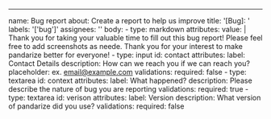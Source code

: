 ---
name: Bug report
about: Create a report to help us improve
title: '[Bug]: '
labels: '['bug']'
assignees: ''
body:
    - type: markdown
      attributes: 
        value: |
            Thank you for taking your valuable time to fill out this bug report! Please feel free to add screenshots as neede. Thank you for your interest to make pandarize better for everyone!
    - type: input
      id: contact
      attributes:
        label: Contact Details
        description: How can we reach you if we can reach you?
        placeholder: ex. email@example.com
      validations:
        required: false
    - type: textarea
      id: context
      attributes:
        label: What happened?
        description: Please describe the nature of bug you are reporting
      validations:
        required: true
    - type: textarea
      id: verison
      attributes:
        label: Version
        description: What version of pandarize did you use?
      validations:
        required: false